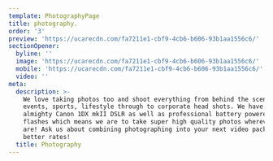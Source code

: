 ```yaml
---
template: PhotographyPage
title: photography.
order: '3'
preview: 'https://ucarecdn.com/fa7211e1-cbf9-4cb6-b606-93b1aa1556c6/'
sectionOpener:
  byline: ''
  image: 'https://ucarecdn.com/fa7211e1-cbf9-4cb6-b606-93b1aa1556c6/'
  mobile: 'https://ucarecdn.com/fa7211e1-cbf9-4cb6-b606-93b1aa1556c6/'
  video: ''
meta:
  description: >-
    We love taking photos too and shoot everything from behind the scenes,
    events, sports, lifestyle through to corporate head shots. We have the
    almighty Canon 1DX mkII DSLR as well as professional battery powered studio
    flashes which means we are to take super high quality photos wherever we
    are! Ask us about combining photographing into your next video package for
    better rates!
  title: Photography
---
```

